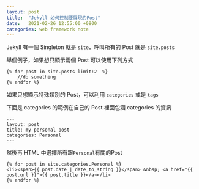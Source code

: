 ```yaml
---
layout: post
title:  "Jekyll 如何控制要展現的Post"
date:   2021-02-26 12:55:00 +0800
categories: web framework note
---
```


Jekyll 有一個 Singleton 就是 ```site```，呼叫所有的 Post 就是  ```site.posts```

舉個例子，如果想只顯示兩個 Post 可以使用下列方式
```angular2html
{% for post in site.posts limit:2  %}
    //do something
{% endfor %}
```

如果只想顯示特殊類別的 Post，可以利用 ```categories``` 或是 ```tags```

下面是 categories 的範例在自己的 Post 裡面包涵 categories 的資訊
```angular2html
---
layout: post
title: my personal post
categories: Personal
---
```


然後再 HTML 中選擇所有跟```Personal```有關的Post
```angular2html
{% for post in site.categories.Personal %}
<li><span>{{ post.date | date_to_string }}</span> &nbsp; <a href="{{ post.url }}">{{ post.title }}</a></li>
{% endfor %}
```